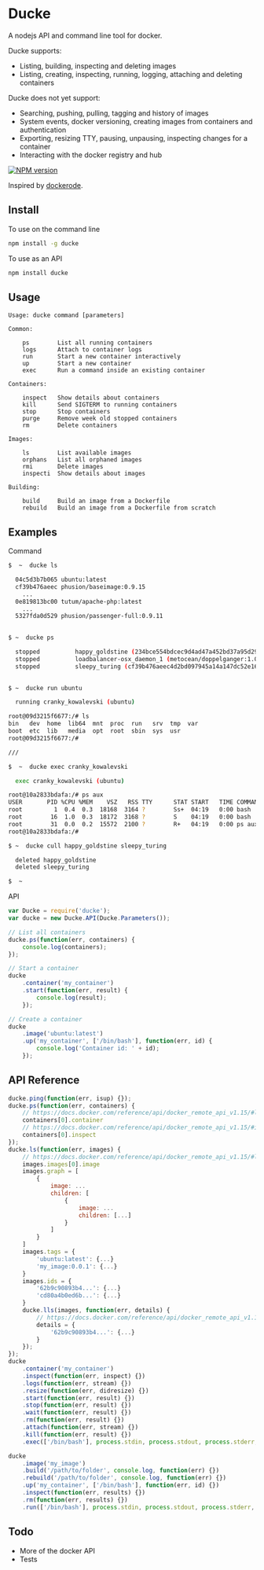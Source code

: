 # Ducke

A nodejs API and command line tool for docker.

Ducke supports:
- Listing, building, inspecting and deleting images
- Listing, creating, inspecting, running, logging, attaching and deleting containers

Ducke does not yet support:
- Searching, pushing, pulling, tagging and history of images
- System events, docker versioning, creating images from containers and authentication
- Exporting, resizing TTY, pausing, unpausing, inspecting changes for a container
- Interacting with the docker registry and hub

[![NPM version](https://badge.fury.io/js/ducke.svg)](http://badge.fury.io/js/ducke)

Inspired by [dockerode](https://github.com/apocas/dockerode/).

## Install

To use on the command line

```sh
npm install -g ducke
```

To use as an API

```sh
npm install ducke
```

## Usage

```
Usage: ducke command [parameters]

Common:

    ps        List all running containers
    logs      Attach to container logs
    run       Start a new container interactively
    up        Start a new container
    exec      Run a command inside an existing container

Containers:

    inspect   Show details about containers
    kill      Send SIGTERM to running containers
    stop      Stop containers
    purge     Remove week old stopped containers
    rm        Delete containers

Images:

    ls        List available images
    orphans   List all orphaned images
    rmi       Delete images
    inspecti  Show details about images

Building:

    build     Build an image from a Dockerfile
    rebuild   Build an image from a Dockerfile from scratch
```

## Examples

Command

```sh
$  ~  ducke ls

  04c5d3b7b065 ubuntu:latest
  cf39b476aeec phusion/baseimage:0.9.15
    ...
  0e819813bc00 tutum/apache-php:latest
    ...
  5327fda0d529 phusion/passenger-full:0.9.11
  
```

```sh
$ ~  ducke ps

  stopped          happy_goldstine (234bce554bdcec9d4ad47a452bd37a95d291d825138421730aa06017da9c8412)
  stopped          loadbalancer-osx_daemon_1 (metocean/doppelganger:1.0.3)
  stopped          sleepy_turing (cf39b476aeec4d2bd097945a14a147dc52e16bd88511ed931357a5cd6f6590de)
  
```

```sh
$ ~  ducke run ubuntu

  running cranky_kowalevski (ubuntu)

root@09d3215f6677:/# ls
bin   dev  home  lib64  mnt  proc  run   srv  tmp  var
boot  etc  lib   media  opt  root  sbin  sys  usr
root@09d3215f6677:/#

///

$  ~  ducke exec cranky_kowalevski

  exec cranky_kowalevski (ubuntu)

root@10a2833bdafa:/# ps aux
USER       PID %CPU %MEM    VSZ   RSS TTY      STAT START   TIME COMMAND
root         1  0.4  0.3  18168  3164 ?        Ss+  04:19   0:00 bash
root        16  1.0  0.3  18172  3168 ?        S    04:19   0:00 bash
root        31  0.0  0.2  15572  2100 ?        R+   04:19   0:00 ps aux
root@10a2833bdafa:/#

```

```sh
$ ~  ducke cull happy_goldstine sleepy_turing

  deleted happy_goldstine
  deleted sleepy_turing

$  ~
```

API

```js
var Ducke = require('ducke');
var ducke = new Ducke.API(Ducke.Parameters());

// List all containers
ducke.ps(function(err, containers) {
    console.log(containers);
});

// Start a container
ducke
    .container('my_container')
    .start(function(err, result) {
        console.log(result);
    });

// Create a container
ducke
    .image('ubuntu:latest')
    .up('my_container', ['/bin/bash'], function(err, id) {
        console.log('Container id: ' + id);
    });
```

## API Reference

```js
ducke.ping(function(err, isup) {});
ducke.ps(function(err, containers) {
    // https://docs.docker.com/reference/api/docker_remote_api_v1.15/#list-containers
    containers[0].container
    // https://docs.docker.com/reference/api/docker_remote_api_v1.15/#inspect-a-container
    containers[0].inspect
});
ducke.ls(function(err, images) {
    // https://docs.docker.com/reference/api/docker_remote_api_v1.15/#list-images
    images.images[0].image
    images.graph = [
        {
            image: ...
            children: [
                {
                    image: ...
                    children: [...]
                }
            ]
        }
    ]
    images.tags = {
        'ubuntu:latest': {...}
        'my_image:0.0.1': {...}
    }
    images.ids = {
        '62b9c90893b4...': {...}
        'cd80a4b0ed6b...': {...}
    }
    ducke.lls(images, function(err, details) {
        // https://docs.docker.com/reference/api/docker_remote_api_v1.15/#inspect-an-image
        details = {
            '62b9c90893b4...': {...}
        }
    });
});
ducke
    .container('my_container')
    .inspect(function(err, inspect) {})
    .logs(function(err, stream) {})
    .resize(function(err, didresize) {})
    .start(function(err, result) {})
    .stop(function(err, result) {})
    .wait(function(err, result) {})
    .rm(function(err, result) {})
    .attach(function(err, stream) {})
    .kill(function(err, result) {})
    .exec(['/bin/bash'], process.stdin, process.stdout, process.stderr, function(err, code) {});

ducke
    .image('my_image')
    .build('/path/to/folder', console.log, function(err) {})
    .rebuild('/path/to/folder', console.log, function(err) {})
    .up('my_container', ['/bin/bash'], function(err, id) {})
    .inspect(function(err, results) {})
    .rm(function(err, results) {})
    .run(['/bin/bash'], process.stdin, process.stdout, process.stderr, function(err, code) {})
```

## Todo

- More of the docker API
- Tests
